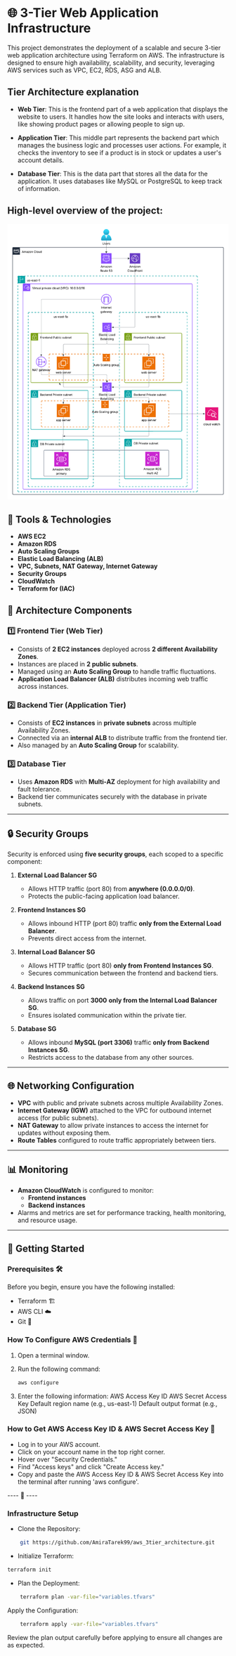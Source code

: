 # 🌐 3-Tier Web Application Infrastructure

This project demonstrates the deployment of a scalable and secure 3-tier web application architecture using Terraform on AWS. The infrastructure is designed to ensure high availability, scalability, and security, leveraging AWS services such as VPC, EC2, RDS, ASG and ALB.


## Tier Architecture explanation

- **Web Tier**: This is the frontend part of a web application that displays the website to users. It handles how the site looks and interacts with users, like showing product pages or allowing people to sign up.

- **Application Tier**: This middle part represents the backend part which manages the business logic and processes user actions. For example, it checks the inventory to see if a product is in stock or updates a user's account details.

- **Database Tier**: This is the data part that stores all the data for the application. It uses databases like MySQL or PostgreSQL to keep track of information.


## High-level overview of the project:
![Architecture](/diagram/aws-3tier-architecture-diagram.png)


## 🚀 Tools & Technologies 

- **AWS EC2**
- **Amazon RDS**
- **Auto Scaling Groups**
- **Elastic Load Balancing (ALB)**
- **VPC, Subnets, NAT Gateway, Internet Gateway**
- **Security Groups**
- **CloudWatch**
- **Terraform for (IAC)** 

## 🧱 Architecture Components

### 1️⃣ **Frontend Tier (Web Tier)**
- Consists of **2 EC2 instances** deployed across **2 different Availability Zones**.
- Instances are placed in **2 public subnets**.
- Managed using an **Auto Scaling Group** to handle traffic fluctuations.
- **Application Load Balancer (ALB)** distributes incoming web traffic across instances.

### 2️⃣ **Backend Tier (Application Tier)**
- Consists of **EC2 instances** in **private subnets** across multiple Availability Zones.
- Connected via an **internal ALB** to distribute traffic from the frontend tier.
- Also managed by an **Auto Scaling Group** for scalability.

### 3️⃣ **Database Tier**
- Uses **Amazon RDS** with **Multi-AZ** deployment for high availability and fault tolerance.
- Backend tier communicates securely with the database in private subnets.

---

## 🔒 Security Groups

Security is enforced using **five security groups**, each scoped to a specific component:

1. **External Load Balancer SG**
   - Allows HTTP traffic (port 80) from **anywhere (0.0.0.0/0)**.
   - Protects the public-facing application load balancer.

2. **Frontend Instances SG**
   - Allows inbound HTTP (port 80) traffic **only from the External Load Balancer**.
   - Prevents direct access from the internet.

3. **Internal Load Balancer SG**
   - Allows HTTP traffic (port 80) **only from Frontend Instances SG**.
   - Secures communication between the frontend and backend tiers.

4. **Backend Instances SG**
   - Allows traffic on port **3000** **only from the Internal Load Balancer SG**.
   - Ensures isolated communication within the private tier.

5. **Database SG**
   - Allows inbound **MySQL (port 3306)** traffic **only from Backend Instances SG**.
   - Restricts access to the database from any other sources.

---

## 🌐 Networking Configuration

- **VPC** with public and private subnets across multiple Availability Zones.
- **Internet Gateway (IGW)** attached to the VPC for outbound internet access (for public subnets).
- **NAT Gateway** to allow private instances to access the internet for updates without exposing them.
- **Route Tables** configured to route traffic appropriately between tiers.

---

## 📊 Monitoring

- **Amazon CloudWatch** is configured to monitor:
  - **Frontend instances**
  - **Backend instances**
- Alarms and metrics are set for performance tracking, health monitoring, and resource usage.

---
## 🚀 Getting Started

### Prerequisites 🛠️

Before you begin, ensure you have the following installed:

- Terraform 🏗️
- AWS CLI ☁️
- Git 🐙

### How To Configure AWS Credentials 🔑

1. Open a terminal window.
2. Run the following command:

    ```bash
    aws configure
    ```

3. Enter the following information:
    AWS Access Key ID
    AWS Secret Access Key
    Default region name (e.g., us-east-1)
    Default output format (e.g., JSON)

### How to Get AWS Access Key ID & AWS Secret Access Key 🔑

- Log in to your AWS account.
- Click on your account name in the top right corner.
- Hover over "Security Credentials."
- Find "Access keys" and click "Create Access key."
- Copy and paste the AWS Access Key ID & AWS Secret Access Key into the terminal after running 'aws configure'.

---- 🌟 ----

### Infrastructure Setup

- Clone the Repository:

```bash
    git https://github.com/AmiraTarek99/aws_3tier_architecture.git
```

- Initialize Terraform:

```bash
terraform init
```

- Plan the Deployment:

```bash
    terraform plan -var-file="variables.tfvars"
```

Apply the Configuration:

```bash
    terraform apply -var-file="variables.tfvars"
```

Review the plan output carefully before applying to ensure all changes are as expected.




